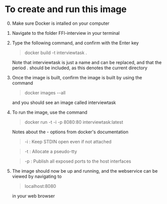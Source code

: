 # To create and run this image
0. Make sure Docker is intalled on your computer
1. Navigate to the folder FFI-interview in your terminal
2. Type the following command, and confirm with the Enter key
    > docker build -t interviewtask .
    
    Note that interviewtask is just a name and can be replaced, and that the period . should be included, as this denotes the current directory
3. Once the image is built, confirm the image is built by using the command 
    >docker images --all

    and you should see an image called interviewtask
4. To run the image, use the command
    >docker run -t -i -p 8080:80 interviewtask:latest

    Notes about the - options from docker's documentation
    >-i : Keep STDIN open even if not attached

    >-t : Allocate a pseudo-tty

    >-p : Publish all exposed ports to the host interfaces
5. The image should now be up and running, and the webservice can be viewed by navigating to 
    >localhost:8080

    in your web browser